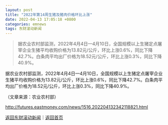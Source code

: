 ```yaml
---
layout: post
title: "2022年第14周生猪及猪肉价格环比上涨"
date: 2022-04-13 17:05:18 +0800
categories: emnews
tags: 东财滚动新闻
---
```

> 据农业农村部监测，2022年4月4日—4月10日，全国规模以上生猪定点屠宰企业生猪平均收购价格为13.82元/公斤，环比上涨0.6%，同比下降42.7%。白条肉平均出厂价格为18.52元/公斤，环比上涨0.3%，同比下降40.9%。

<p>据农业农村部监测，2022年4月4日—4月10日，全国规模以上生猪定点屠宰企业生猪平均收购价格为13.82元/公斤，环比上涨0.6%，同比下降42.7%。白条肉平均出厂价格为18.52元/公斤，环比上涨0.3%，同比下降40.9%。</p><p class="em_media">（文章来源：农业农村部）</p>

<http://futures.eastmoney.com/news/1516,202204132342118821.html>

[返回东财滚动新闻](//finews.withounder.com/emnews/)｜[返回首页](//finews.withounder.com/)